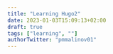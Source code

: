 ```yaml
---
title: "Learning Hugo2"
date: 2023-01-03T15:09:13+02:00
draft: true
tags: ["learning", ""]
authorTwitter: "pmmalinov01" 
---
```



